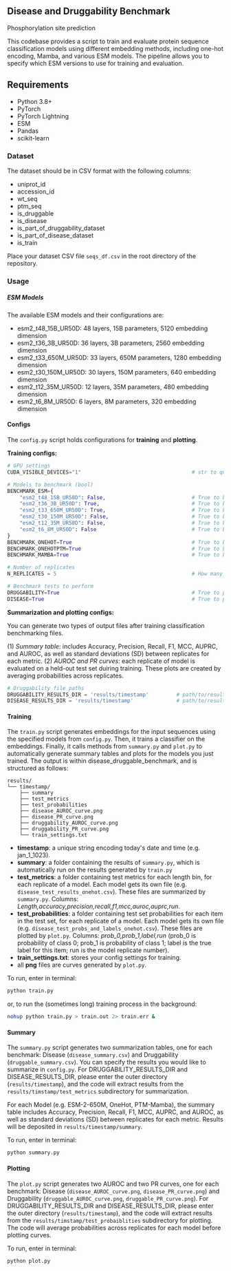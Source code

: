 ## Disease and Druggability Benchmark
Phosphorylation site prediction

This codebase provides a script to train and evaluate protein sequence classification models using different embedding methods, including one-hot encoding, Mamba, and various ESM models. The pipeline allows you to specify which ESM versions to use for training and evaluation.

## Requirements

- Python 3.8+
- PyTorch
- PyTorch Lightning
- ESM
- Pandas
- scikit-learn


### Dataset
The dataset should be in CSV format with the following columns:

- uniprot_id
- accession_id
- wt_seq
- ptm_seq
- is_druggable
- is_disease
- is_part_of_druggability_dataset
- is_part_of_disease_dataset
- is_train

Place your dataset CSV file `seqs_df.csv` in the root directory of the repository.

### Usage

##### ESM Models
The available ESM models and their configurations are:

- esm2_t48_15B_UR50D: 48 layers, 15B parameters, 5120 embedding dimension
- esm2_t36_3B_UR50D: 36 layers, 3B parameters, 2560 embedding dimension
- esm2_t33_650M_UR50D: 33 layers, 650M parameters, 1280 embedding dimension
- esm2_t30_150M_UR50D: 30 layers, 150M parameters, 640 embedding dimension
- esm2_t12_35M_UR50D: 12 layers, 35M parameters, 480 embedding dimension
- esm2_t6_8M_UR50D: 6 layers, 8M parameters, 320 embedding dimension

#### Configs
The `config.py` script holds configurations for **training** and **plotting**. 

**Training configs:**
```python
# GPU settings
CUDA_VISIBLE_DEVICES="1"                                    # str to queue up GPUs. leave blank if you don't want to set this variable

# Models to benchmark (bool)
BENCHMARK_ESM={
    "esm2_t48_15B_UR50D": False,                            # True to benchmark ESM2-15B
    "esm2_t36_3B_UR50D": True,                              # True to benchmark ESM2-3B
    "esm2_t33_650M_UR50D": True,                            # True to benchmark ESM2-650M
    "esm2_t30_150M_UR50D": False,                           # True to benchmark ESM2-150M
    "esm2_t12_35M_UR50D": False,                            # True to benchmark ESM2-35M
    "esm2_t6_8M_UR50D": False                               # True to benchmark ESM2-8M
}
BENCHMARK_ONEHOT=True                                       # True to benchmark One-Hot Model
BENCHMARK_ONEHOTPTM=True                                    # True to benchmark One-Hot-PTM Model
BENCHMARK_MAMBA=True                                        # True to benchmark PTM-Mamba

# Number of replicates
N_REPLICATES = 5                                            # How many times to train each model

# Benchmark tests to perform
DRUGGABILITY=True                                           # True to perform Druggability benchmark
DISEASE=True                                                # True to perform Disease benchmark
```
**Summarization and plotting configs:**

You can generate two types of output files after training classification benchmarking files. 

(1) *Summary table*: includes Accuracy, Precision, Recall, F1, MCC, AUPRC, and AUROC, as well as standard deviations (SD) between replicates for each metric. 
(2) *AUROC and PR curves*: each replicate of model is evaluated on a held-out test set duiring training. These plots are created by averaging probabilities across replicates.

```python
# Druggability file paths
DRUGGABILITY_RESULTS_DIR = 'results/timestamp'         # path/to/results/dir/for/summary/and/plotting
DISEASE_RESULTS_DIR = 'results/timestamp'              # path/to/results/dir/for/summary/and/plotting
```

#### Training
The `train.py` script generates embeddings for the input sequences using the specified models from `config.py`. Then, it trains a classifier on the embeddings. Finally, it calls methods from `summary.py` and `plot.py` to automatically generate summary tables and plots for the models you just trained. The output is within disease_druggable_benchmark, and is structured as follows:

```
results/
└── timestamp/                                      
    ├── summary
    ├── test_metrics
    ├── test_probabilities
    ├── disease_AUROC_curve.png
    ├── disease_PR_curve.png
    ├── druggability_AUROC_curve.png
    ├── druggability_PR_curve.png
    └── train_settings.txt
```

- **timestamp**: a unique string encoding today's date and time (e.g. jan_1_1023).
- **summary**: a folder containing the results of `summary.py`, which is automatically run on the results generated by `train.py`
- **test_metrics**: a folder containing test metrics for each length bin, for each replicate of a model. Each model gets its own file (e.g. `disease_test_results_onehot.csv`). These files are summarized by `summary.py`. Columns: *Length,accuracy,precision,recall,f1,mcc,auroc,auprc,run*.
- **test_probabilities**: a folder containing test set probabilities for each item in the test set, for each replicate of a model. Each model gets its own file (e.g. `disease_test_probs_and_labels_onehot.csv`). These files are plotted by `plot.py`. Columns: *prob_0,prob_1,label,run* (prob_0 is probability of class 0; prob_1 is probability of class 1; label is the true label for this item; run is the model replicate number).
- **train_settings.txt**: stores your config settings for training. 
- all **png** files are curves generated by `plot.py`.

To run, enter in terminal:
```bash
python train.py
```
or, to run the (sometimes long) training process in the background:
```bash
nohup python train.py > train.out 2> train.err &
```

#### Summary
The `summary.py` script generates two summarization tables, one for each benchmark: Disease (`disease_summary.csv`) and Druggability (`druggable_summary.csv`). You can specify the results you would like to summarize in `config.py`. For DRUGGABILITY_RESULTS_DIR and DISEASE_RESULTS_DIR, please enter the outer directory (`results/timestamp`), and the code will extract results from the `results/timstamp/test_metrics` subdirectory for summarization.  

For each Model (e.g. ESM-2-650M, OneHot, PTM-Mamba), the summary table includes Accuracy, Precision, Recall, F1, MCC, AUPRC, and AUROC, as well as standard deviations (SD) between replicates for each metric. Results will be deposited in `results/timestamp/summary`.

To run, enter in terminal:
```bash
python summary.py
```

#### Plotting
The `plot.py` script generates two AUROC and two PR curves, one for each benchmark: Disease (`disease_AUROC_curve.png`, `disease_PR_curve.png`) and Druggability (`druggable_AUROC_curve.png`, `druggable_PR_curve.png`). For DRUGGABILITY_RESULTS_DIR and DISEASE_RESULTS_DIR, please enter the outer directory (`results/timestamp`), and the code will extract results from the `results/timstamp/test_probaiblities` subdirectory for plotting. The code will average probabilities across replicates for each model before plotting curves.   

To run, enter in terminal:
```bash
python plot.py
```

